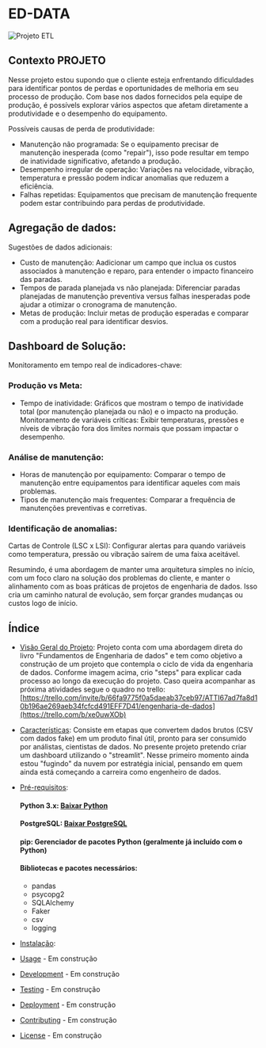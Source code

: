 # ED-DATA

![Projeto ETL](https://github.com/user-attachments/assets/89538873-b856-4886-9862-0c68afad3459)

## Contexto PROJETO

Nesse projeto estou supondo que o cliente esteja enfrentando dificuldades para identificar pontos de perdas e oportunidades de melhoria em seu processo de produção. 
Com base nos dados fornecidos pela equipe de produção, é possívels explorar vários aspectos que afetam diretamente a produtividade e o desempenho do equipamento.

Possíveis causas de perda de produtividade:
- Manutenção não programada: Se o equipamento precisar de manutenção inesperada (como "repair"), isso pode resultar em tempo de inatividade significativo, afetando a produção.
- Desempenho irregular de operação: Variações na velocidade, vibração, temperatura e pressão podem indicar anomalias que reduzem a eficiência.
- Falhas repetidas: Equipamentos que precisam de manutenção frequente podem estar contribuindo para perdas de produtividade.

## Agregação de dados:
Sugestões de dados adicionais:
- Custo de manutenção: Aadicionar um campo que inclua os custos associados à manutenção e reparo, para entender o impacto financeiro das paradas.
- Tempos de parada planejada vs não planejada: Diferenciar paradas planejadas de manutenção preventiva versus falhas inesperadas pode ajudar a otimizar o cronograma de manutenção.
- Metas de produção: Incluir metas de produção esperadas e comparar com a produção real para identificar desvios.

## Dashboard de Solução:
Monitoramento em tempo real de indicadores-chave:

### Produção vs Meta:
- Tempo de inatividade: Gráficos que mostram o tempo de inatividade total (por manutenção planejada ou não) e o impacto na produção.
Monitoramento de variáveis críticas: Exibir temperaturas, pressões e níveis de vibração fora dos limites normais que possam impactar o desempenho.

### Análise de manutenção:
- Horas de manutenção por equipamento: Comparar o tempo de manutenção entre equipamentos para identificar aqueles com mais problemas.
- Tipos de manutenção mais frequentes: Comparar a frequência de manutenções preventivas e corretivas.

### Identificação de anomalias:
Cartas de Controle (LSC x LSI): Configurar alertas para quando variáveis como temperatura, pressão ou vibração saírem de uma faixa aceitável.

Resumindo, é uma abordagem de manter uma arquitetura simples no início, com um foco claro na solução dos problemas do cliente, e manter o alinhamento com as boas práticas de projetos de engenharia de dados.
Isso cria um caminho natural de evolução, sem forçar grandes mudanças ou custos logo de início.

## Índice
- [Visão Geral do Projeto](#project-overview): Projeto conta com uma abordagem direta do livro "Fundamentos de Engenharia de dados" e tem como objetivo a construção de um projeto que contempla o ciclo de vida da engenharia de dados.
    Conforme imagem acima, crio "steps" para explicar cada processo ao longo da execução do projeto. Caso queira acompanhar as próxima atividades segue o quadro no trello: [https://trello.com/invite/b/66fa9775f0a5daeab37ceb97/ATTI67ad7fa8d10b196ae269aeb34fcfcd491EFF7D41/engenharia-de-dados](https://trello.com/b/xe0uwXOb)
  
- [Características](#features): Consiste em etapas que convertem dados brutos (CSV com dados fake) em um produto final útil, pronto para ser consumido por análistas, cientistas de dados. No presente projeto pretendo criar um dashboard utilizando o "streamlit". Nesse primeiro momento ainda estou "fugindo" da nuvem por estratégia inicial, pensando em quem ainda está começando a carreira como engenheiro de dados.
  
- [Pré-requisitos](#Prerequisites):
  #### Python 3.x: [Baixar Python](https://www.python.org/downloads/)
  #### PostgreSQL: [Baixar PostgreSQL](https://www.postgresql.org/download/)
  #### pip: Gerenciador de pacotes Python (geralmente já incluído com o Python)

  #### Bibliotecas e pacotes necessários:
  - pandas
  - psycopg2
  - SQLAlchemy
  - Faker
  - csv
  - logging
  
- [Instalação](#installation):  
- [Usage](#usage) - Em construção
- [Development](#development) - Em construção
- [Testing](#testing) - Em construção
- [Deployment](#deployment) - Em construção
- [Contributing](#contributing) - Em construção
- [License](#license) - Em construção
